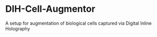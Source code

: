 # DIH-Cell-Augmentor
A setup for augmentation of biological cells captured via Digital Inline Holography
